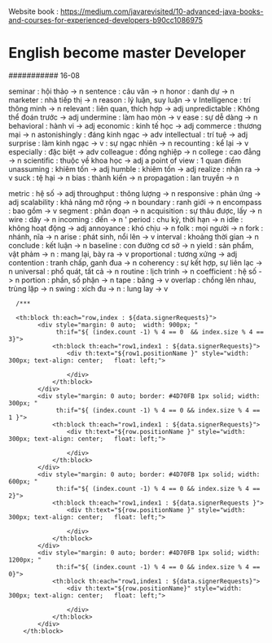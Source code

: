 #
Website book : https://medium.com/javarevisited/10-advanced-java-books-and-courses-for-experienced-developers-b90cc1086975
# English become master Developer
########### 16-08 

seminar : hội thảo -> n 
sentence : câu văn -> n
honor : danh dự -> n
marketer : nhà tiếp thị -> n
reason : lý luận, suy luận -> v 
Intelligence : trí thông minh -> n
relevant : liên quan, thích hợp -> adj
unpredictable : Không thể đoán trước -> adj 
undermine : làm hao mòn -> v
ease : sự dễ dàng -> n 
behavioral : hành vi -> adj 
economic : kinh tế học -> adj
commerce : thương mại -> n 
astonishingly : đáng kinh ngạc -> adv
intellectual : trí tuệ -> adj
surprise : làm kinh ngạc ->  v 
		 : sự ngạc nhiên -> n
recounting : kể lại  -> v
especially : đặc biệt -> adv
colleague : đồng nghiệp -> n 
college : cao đẳng -> n
scientific : thuộc về khoa học -> adj
a point of view : 1 quan điểm 
unassuming : khiêm tốn -> adj 
humble : khiêm tốn -> adj
realize : nhận ra -> v 
suck : tệ hại -> n
bias : thành kiến -> n
propagation : lan truyền -> n


metric : hệ số -> adj
throughput : thông lượng -> n
responsive : phản ứng -> adj
scalability : khả năng mở rộng -> n
boundary : ranh giới -> n
encompass : bao gồm -> v 
segment : phân đoạn -> n
acquisition : sự thâu được, lấy -> n
wire : dây -> n
incoming : đến ->  n '
period : chu kỳ, thời hạn -> n
idle : không hoạt động -> adj 
annoyance : khó chịu -> n
folk : mọi người -> n
fork : nhánh, nĩa -> n
arise : phát sinh, nổi lên -> v 
interval : khoảng thời gian -> n
conclude : kết luận -> n
baseline : con đường cơ sở -> n
yield : sản phẩm, vật phảm -> n 
	  : mang lại, bày ra -> v
proportional : tương xứng -> adj
contention : tranh chấp, ganh đua -> n 
coherency : sự kết hợp, sự liên lạc -> n 
universal : phổ quát, tất cả -> n
routine : lịch trình -> n
coefficient : hệ số -> n 
portion : phần, số phận -> n
tape : băng -> v
overlap : chồng lên nhau, trùng lặp -> n
swing : xích đu -> n
      : lung lay -> v
	  
	  /***
	  
	  <th:block th:each="row,index : ${data.signerRequests}">
			<div style="margin: 0 auto;  width: 900px; "
				 th:if="${ (index.count -1) % 4 == 0  && index.size % 4 == 3}">
				<th:block th:each="row1,index1 : ${data.signerRequests}">
					<div th:text="${row1.positionName }" style="width: 300px; text-align: center;   float: left;">

					</div>
				</th:block>
			</div>
			<div style="margin: 0 auto; border: #4D70FB 1px solid; width: 300px; "
				 th:if="${ (index.count -1) % 4 == 0 && index.size % 4 == 1 }">
				<th:block th:each="row1,index1 : ${data.signerRequests}">
					<div th:text="${row.positionName }" style="width: 300px; text-align: center;   float: left;">

					</div>
				</th:block>
			</div>
			<div style="margin: 0 auto; border: #4D70FB 1px solid; width: 600px; "
				 th:if="${ (index.count -1) % 4 == 0 && index.size % 4 == 2}">
				<th:block th:each="row1,index1 : ${data.signerRequests }">
					<div th:text="${row.positionName }" style="width: 300px; text-align: center;   float: left;">

					</div>
				</th:block>
			</div>
			<div style="margin: 0 auto; border: #4D70FB 1px solid; width: 1200px; "
				 th:if="${ (index.count -1) % 4 == 0 && index.size % 4 == 0}">
				<th:block th:each="row1,index1 : ${data.signerRequests}">
					<div th:text="${row.positionName}" style="width: 300px; text-align: center;   float: left;">

					</div>
				</th:block>
			</div>
		</th:block>